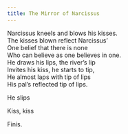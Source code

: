 ```yaml
---
title: The Mirror of Narcissus
---
```

Narcissus kneels and blows his kisses.\
The kisses blown reflect Narcissus’\
One belief that there is none\
Who can believe as one believes in one.\
He draws his lips, the river’s lip\
Invites his kiss, he starts to tip,\
He almost laps with tip of lips\
His pal’s reflected tip of lips.



He slips

Kiss, kiss

Finis.
